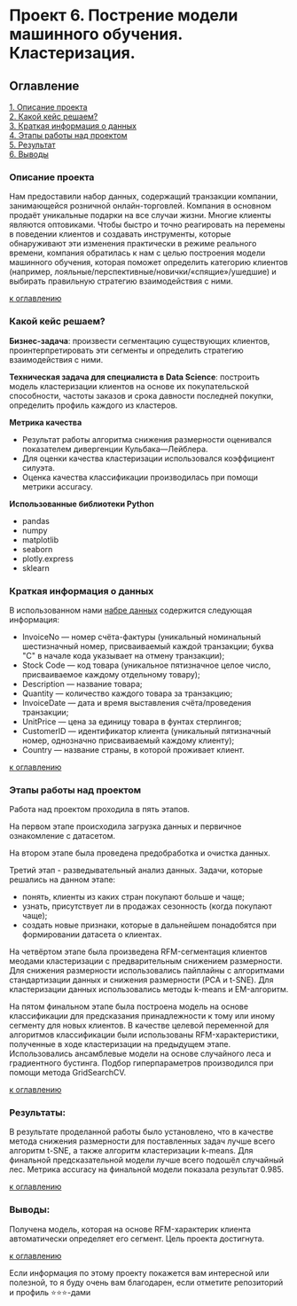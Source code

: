 # Проект 6. Пострение модели машинного обучения. Кластеризация.

## Оглавление  
[1. Описание проекта](README.md#Описание-проекта)  
[2. Какой кейс решаем?](README.md#Какой-кейс-решаем)  
[3. Краткая информация о данных](README.md#Краткая-информация-о-данных)  
[4. Этапы работы над проектом](README.md#Этапы-работы-над-проектом)  
[5. Результат](README.md#Результат)    
[6. Выводы](README.md#Выводы) 

### Описание проекта    
Нам предоставили набор данных, содержащий транзакции компании, занимающейся розничной онлайн-торговлей. Компания в основном продаёт уникальные подарки на все случаи жизни. Многие клиенты являются оптовиками. Чтобы быстро и точно реагировать на перемены в поведении клиентов и создавать инструменты, которые обнаруживают эти изменения практически в режиме реального времени, компания обратилась к нам с целью построения модели машинного обучения, которая поможет определить категорию клиентов (например, лояльные/перспективные/новички/«спящие»/ушедшие) и выбирать правильную стратегию взаимодействия с ними.

[к оглавлению](README.md#Оглавление)

### Какой кейс решаем?    
**Бизнес-задача**: произвести сегментацию существующих клиентов, проинтерпретировать эти сегменты и определить стратегию взаимодействия с ними.

**Техническая задача для специалиста в Data Science**: построить модель кластеризации клиентов на основе их покупательской способности, частоты заказов и срока давности последней покупки, определить профиль каждого из кластеров.

**Метрика качества**     
* Результат работы алгоритма снижения размерности оценивался показателем дивергенции Кульбака—Лейблера.
* Для оценки качества кластеризации использовался коэффициент силуэта.
* Оценка качества классификации производилась при помощи метрики accuracy.

**Использованные библиотеки Python**
* pandas
* numpy
* matplotlib
* seaborn
* plotly.express
* sklearn

### Краткая информация о данных
В использованном нами [набре данных](https://drive.google.com/file/d/1Axlknf1Rd6T6UFRzWWZA_gBbfN2g9r3v/view) содержится следующая информация:
* InvoiceNo — номер счёта-фактуры (уникальный номинальный шестизначный номер, присваиваемый каждой транзакции; буква "C" в начале кода указывает на отмену транзакции);
* Stock Code — код товара (уникальное пятизначное целое число, присваиваемое каждому отдельному товару);
* Description — название товара;
* Quantity — количество каждого товара за транзакцию;
* InvoiceDate — дата и время выставления счёта/проведения транзакции;
* UnitPrice — цена за единицу товара в фунтах стерлингов;
* CustomerID — идентификатор клиента (уникальный пятизначный номер, однозначно присваиваемый каждому клиенту);
* Country — название страны, в которой проживает клиент.

[к оглавлению](README.md#Оглавление)

### Этапы работы над проектом  
Работа над проектом проходила в пять этапов.

На первом этапе происходила загрузка данных и первичное ознакомление с датасетом.

На втором этапе была проведена предобработка и очистка данных.

Третий этап - разведывательный анализ данных. Задачи, которые решались на данном этапе:
* понять, клиенты из каких стран покупают больше и чаще;
* узнать, присутствует ли в продажах сезонность (когда покупают чаще);
* создать новые признаки, которые в дальнейшем понадобятся при формировании датасета о клиентах.

На четвёртом этапе была произведена RFM-сегментация клиентов меодами кластеризации с предварительным снижением размерности. Для снижения размерности использовались пайплайны с алгоритмами стандартизации данных и снижения размерности (PCA и t-SNE). Для кластеризации данных использовались методы k-means и EM-алгоритм.

На пятом финальном этапе была построена модель на основе классификации для предсказания принадлежности к тому или иному сегменту для новых клиентов. В качестве целевой переменной для алгоритмов классификации были использованы RFM-характеристики, полученные в ходе кластеризации на предыдущем этапе. Использовались ансамблевые модели на основе случайного леса и градиентного бустинга. Подбор гиперпараметров производился при помощи метода GridSearchCV.

[к оглавлению](README.md#Оглавление)

### Результаты:  
В результате проделанной работы было установлено, что в качестве метода снижения размерности для поставленных задач лучше всего алгоритм t-SNE, а также алгоритм кластеризации k-means. Для финальной предсказательной модели лучше всего подошёл случайный лес. Метрика accuracy на финальной модели показала результат 0.985.

[к оглавлению](README.md#Оглавление)

### Выводы:  
Получена модель, которая на основе RFM-характерик клиента автоматически определяет его сегмент. Цель проекта достигнута.

[к оглавлению](README.md#Оглавление)


Если информация по этому проекту покажется вам интересной или полезной, то я буду очень вам благодарен, если отметите репозиторий и профиль ⭐️⭐️⭐️-дами
